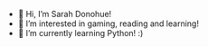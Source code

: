 - 👋 Hi, I’m Sarah Donohue!
- 👀 I’m interested in gaming, reading and learning!
- 🌱 I’m currently learning Python! :)

<!---
sdonohue20/sdonohue20 is a ✨ special ✨ repository because its `README.md` (this file) appears on your GitHub profile.
You can click the Preview link to take a look at your changes.
--->
